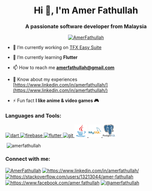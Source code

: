 <h1 align="center">Hi 👋, I'm Amer Fathullah</h1>
<h3 align="center">A passionate software developer from Malaysia</h3>

<p align="center"> <a href="https://twitter.com/AmerFathullah" target="blank"><img src="https://img.shields.io/twitter/follow/AmerFathullah?logo=twitter&style=for-the-badge" alt="AmerFathullah" /></a> </p>

- 🔭 I’m currently working on [TFX Easy Suite](https://app.tfxeasysuite.com/)

- 🌱 I’m currently learning **Flutter**

<!-- - 👯 I’m looking to collaborate on [something](https://github.com/amerfathullah/) -->

<!-- - 👨‍💻 All of my projects are available at [http://amerfathullah.com/](http://amerfathullah.com/) -->

<!-- - 📝 I regularly write articles on [https://medium.com/@amerfathullah](https://medium.com/@amerfathullah) -->

<!-- - 💬 Ask me about **flutter and javascript** -->

- 📫 How to reach me **amerfathullah@gmail.com**

- 📄 Know about my experiences [https://www.linkedin.com/in/amerfathullah/](https://www.linkedin.com/in/amerfathullah/)

- ⚡ Fun fact **I like anime & video games 🎮**

<h3 align="left">Languages and Tools:</h3>
<p align="left"> <a href="https://dart.dev" target="_blank"> <img src="https://www.vectorlogo.zone/logos/dartlang/dartlang-icon.svg" alt="dart" width="40" height="40"/> </a> <a href="https://firebase.google.com/" target="_blank"> <img src="https://www.vectorlogo.zone/logos/firebase/firebase-icon.svg" alt="firebase" width="40" height="40"/> </a> <a href="https://flutter.dev" target="_blank"> <img src="https://www.vectorlogo.zone/logos/flutterio/flutterio-icon.svg" alt="flutter" width="40" height="40"/> </a> <a href="https://git-scm.com/" target="_blank"> <img src="https://www.vectorlogo.zone/logos/git-scm/git-scm-icon.svg" alt="git" width="40" height="40"/> <a href="https://www.java.com" target="_blank"> <img src="https://raw.githubusercontent.com/devicons/devicon/master/icons/java/java-original.svg" alt="java" width="40" height="40"/> </a> <a href="https://www.mysql.com/" target="_blank"> <img src="https://raw.githubusercontent.com/devicons/devicon/master/icons/mysql/mysql-original-wordmark.svg" alt="mysql" width="40" height="40"/> </a> <a href="https://www.postgresql.org" target="_blank"> <img src="https://raw.githubusercontent.com/devicons/devicon/master/icons/postgresql/postgresql-original-wordmark.svg" alt="postgresql" width="40" height="40"/> </a> </p>

<p>&nbsp;<img align="center" src="https://github-readme-stats.vercel.app/api?username=amerfathullah&count_private=true&show_icons=true&locale=en" alt="amerfathullah" /></p>
<h3 align="left">Connect with me:</h3>
<p align="left">
<a href="https://twitter.com/AmerFathullah" target="blank"><img align="center" src="https://img.icons8.com/fluent/96/000000/twitter.png" alt="AmerFathullah" height="40" width="40"/></a>
<a href="https://linkedin.com/in/amerfathullah/" target="blank"><img align="center" src="https://img.icons8.com/fluent/96/000000/linkedin.png" alt="https://www.linkedin.com/in/amerfathullah/" height="40" width="40" /></a>
<a href="https://stackoverflow.com/users/13213044/amer-fathullah" target="blank"><img align="center" src="https://img.icons8.com/color/96/000000/stackoverflow.png" alt="https://stackoverflow.com/users/13213044/amer-fathullah" height="40" width="40" /></a>
<a href="https://www.facebook.com/amer.fathullah" target="blank"><img align="center" src="https://img.icons8.com/fluent/96/000000/facebook-new.png" alt="https://www.facebook.com/amer.fathullah" height="40" width="40" /></a>
<a href="https://medium.com/@amerfathullah" target="blank"><img align="center" src="https://img.icons8.com/ios-filled/50/000000/medium-monogram--v1.png" alt="@amerfathullah" height="40" width="40" /></a>
</p>

